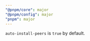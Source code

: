```yaml
---
"@pnpm/core": major
"@pnpm/config": major
"pnpm": major
---
```


`auto-install-peers` is `true` by default.
